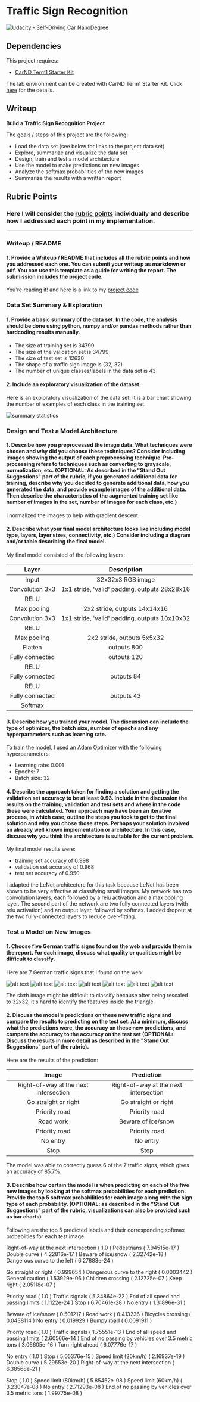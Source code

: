 # **Traffic Sign Recognition** 
[![Udacity - Self-Driving Car NanoDegree](https://s3.amazonaws.com/udacity-sdc/github/shield-carnd.svg)](http://www.udacity.com/drive)

## Dependencies
This project requires:

* [CarND Term1 Starter Kit](https://github.com/udacity/CarND-Term1-Starter-Kit)

The lab environment can be created with CarND Term1 Starter Kit. Click [here](https://github.com/udacity/CarND-Term1-Starter-Kit/blob/master/README.md) for the details.

## Writeup

**Build a Traffic Sign Recognition Project**

The goals / steps of this project are the following:
* Load the data set (see below for links to the project data set)
* Explore, summarize and visualize the data set
* Design, train and test a model architecture
* Use the model to make predictions on new images
* Analyze the softmax probabilities of the new images
* Summarize the results with a written report


[//]: # (Image References)

[image1]: ./summary_statistics.png "Visualization"
[image2]: ./examples/grayscale.jpg "Grayscaling"
[image3]: ./examples/random_noise.jpg "Random Noise"
[image4]: ./test_images/1.jpg "Traffic Sign 1"
[image5]: ./test_images/2.jpg "Traffic Sign 2"
[image6]: ./test_images/3.jpg "Traffic Sign 3"
[image7]: ./test_images/4.jpg "Traffic Sign 4"
[image8]: ./test_images/5.jpg "Traffic Sign 5"
[image9]: ./test_images/6.jpg "Traffic Sign 6"
[image10]: ./test_images/7.jpg "Traffic Sign 7"

## Rubric Points
### Here I will consider the [rubric points](https://review.udacity.com/#!/rubrics/481/view) individually and describe how I addressed each point in my implementation.  

---
### Writeup / README

#### 1. Provide a Writeup / README that includes all the rubric points and how you addressed each one. You can submit your writeup as markdown or pdf. You can use this template as a guide for writing the report. The submission includes the project code.

You're reading it! and here is a link to my [project code](https://github.com/khoa-ho/traffic-sign-classifier/blob/master/Traffic_Sign_Classifier.ipynb)

### Data Set Summary & Exploration

#### 1. Provide a basic summary of the data set. In the code, the analysis should be done using python, numpy and/or pandas methods rather than hardcoding results manually.

* The size of training set is 34799
* The size of the validation set is 34799
* The size of test set is 12630
* The shape of a traffic sign image is (32, 32)
* The number of unique classes/labels in the data set is 43

#### 2. Include an exploratory visualization of the dataset.

Here is an exploratory visualization of the data set. It is a bar chart showing the number of examples of each class in the training set.

![summary statistics][image1]

### Design and Test a Model Architecture

#### 1. Describe how you preprocessed the image data. What techniques were chosen and why did you choose these techniques? Consider including images showing the output of each preprocessing technique. Pre-processing refers to techniques such as converting to grayscale, normalization, etc. (OPTIONAL: As described in the "Stand Out Suggestions" part of the rubric, if you generated additional data for training, describe why you decided to generate additional data, how you generated the data, and provide example images of the additional data. Then describe the characteristics of the augmented training set like number of images in the set, number of images for each class, etc.)

I normalized the images to help with gradient descent.


#### 2. Describe what your final model architecture looks like including model type, layers, layer sizes, connectivity, etc.) Consider including a diagram and/or table describing the final model.

My final model consisted of the following layers:

| Layer         		|     Description	        					| 
|:---------------------:|:---------------------------------------------:| 
| Input         		| 32x32x3 RGB image   							| 
| Convolution 3x3     	| 1x1 stride, 'valid' padding, outputs 28x28x16 	|
| RELU					|												|
| Max pooling	      	| 2x2 stride,  outputs 14x14x16 				|
| Convolution 3x3     	| 1x1 stride, 'valid' padding, outputs 10x10x32 	|
| RELU					|												|
| Max pooling	      	| 2x2 stride,  outputs 5x5x32 				|
| Flatten | outputs 800 |
| Fully connected		| outputs 120      									|
| RELU					|												|
| Fully connected		| outputs 84      									|
| RELU					|									
| Fully connected		| outputs 43      									||
| Softmax				|         									|
 


#### 3. Describe how you trained your model. The discussion can include the type of optimizer, the batch size, number of epochs and any hyperparameters such as learning rate.

To train the model, I used an Adam Optimizer with the following hyperparameters:
* Learning rate: 0.001
* Epochs: 7
* Batch size: 32


#### 4. Describe the approach taken for finding a solution and getting the validation set accuracy to be at least 0.93. Include in the discussion the results on the training, validation and test sets and where in the code these were calculated. Your approach may have been an iterative process, in which case, outline the steps you took to get to the final solution and why you chose those steps. Perhaps your solution involved an already well known implementation or architecture. In this case, discuss why you think the architecture is suitable for the current problem.

My final model results were:
* training set accuracy of 0.998
* validation set accuracy of 0.968
* test set accuracy of 0.950

I adapted the LeNet architecture for this task because LeNet has been shown to be very effective at classifying small images. My network has two convolution layers, each followed by a relu activation and a max pooling layer. The second part of the network are two fully connected layers (with relu activation) and an output layer, followed by softmax. I added dropout at the two fully-connected layers to reduce over-fitting. 


### Test a Model on New Images

#### 1. Choose five German traffic signs found on the web and provide them in the report. For each image, discuss what quality or qualities might be difficult to classify.

Here are 7 German traffic signs that I found on the web:

![alt text][image4] ![alt text][image5] ![alt text][image6] 
![alt text][image7] ![alt text][image8] ![alt text][image9]
![alt text][image10]

The sixth image might be difficult to classify because after being rescaled to 32x32, it's hard to identify the features inside the triangle.

#### 2. Discuss the model's predictions on these new traffic signs and compare the results to predicting on the test set. At a minimum, discuss what the predictions were, the accuracy on these new predictions, and compare the accuracy to the accuracy on the test set (OPTIONAL: Discuss the results in more detail as described in the "Stand Out Suggestions" part of the rubric).

Here are the results of the prediction:

| Image			        |     Prediction	        					| 
|:---------------------:|:---------------------------------------------:| 
| Right-of-way at the next intersection      		| Right-of-way at the next intersection   									| 
| Go straight or right     			| Go straight or right 										|
| Priority road					| Priority road											|
| Road work	      		| Beware of ice/snow					 				|
| Priority road			| Priority road      							|
| No entry	      		| No entry					 				|
| Stop			| Stop      							|


The model was able to correctly guess 6 of the 7 traffic signs, which gives an accuracy of 85.7%.

#### 3. Describe how certain the model is when predicting on each of the five new images by looking at the softmax probabilities for each prediction. Provide the top 5 softmax probabilities for each image along with the sign type of each probability. (OPTIONAL: as described in the "Stand Out Suggestions" part of the rubric, visualizations can also be provided such as bar charts)

Following are the top 5 predicted labels and their corresponding softmax probablities for each test image.

Right-of-way at the next intersection ( 1.0 )
Pedestrians ( 7.94515e-17 )
Double curve ( 4.22816e-17 )
Beware of ice/snow ( 2.32742e-18 )
Dangerous curve to the left ( 6.27883e-24 )

Go straight or right ( 0.999654 )
Dangerous curve to the right ( 0.0003442 )
General caution ( 1.53929e-06 )
Children crossing ( 2.12725e-07 )
Keep right ( 2.05118e-07 )

Priority road ( 1.0 )
Traffic signals ( 5.34864e-22 )
End of all speed and passing limits ( 1.1122e-24 )
Stop ( 6.70461e-28 )
No entry ( 1.31896e-31 )

Beware of ice/snow ( 0.501217 )
Road work ( 0.413236 )
Bicycles crossing ( 0.0438114 )
No entry ( 0.019929 )
Bumpy road ( 0.0091911 )

Priority road ( 1.0 )
Traffic signals ( 1.75551e-13 )
End of all speed and passing limits ( 2.60566e-14 )
End of no passing by vehicles over 3.5 metric tons ( 3.06605e-16 )
Turn right ahead ( 6.07776e-17 )

No entry ( 1.0 )
Stop ( 5.05376e-15 )
Speed limit (20km/h) ( 2.16937e-19 )
Double curve ( 5.29553e-20 )
Right-of-way at the next intersection ( 6.38568e-21 )

Stop ( 1.0 )
Speed limit (80km/h) ( 5.85452e-08 )
Speed limit (60km/h) ( 3.23047e-08 )
No entry ( 2.71293e-08 )
End of no passing by vehicles over 3.5 metric tons ( 1.99775e-08 )
